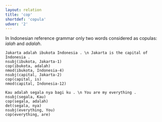 ```yaml
---
layout: relation
title: 'cop'
shortdef: 'copula'
udver: '2'
---
```


In Indonesian reference grammar only two words considered as copulas: _ialah_ and _adalah_.

~~~ sdparse
Jakarta adalah ibukota Indonesia . \n Jakarta is the capital of Indonesia .
nsubj(ibukota, Jakarta-1)
cop(ibukota, adalah)
nmod(ibukota, Indonesia-4)
nsubj(capital, Jakarta-2)
cop(capital, is)
nmod(capital, Indonesia-12)
~~~

~~~ sdparse
Kau adalah segala nya bagi ku . \n You are my everything .
nsubj(segala, Kau)
cop(segala, adalah)
det(segala, nya)
nsubj(everything, You)
cop(everything, are)
~~~




